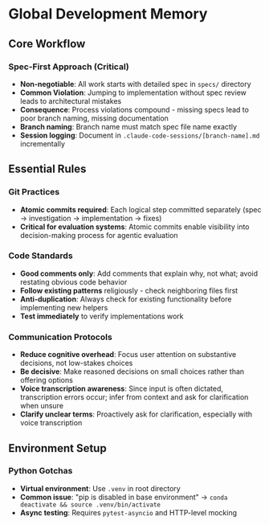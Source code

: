 # Global Development Memory

## Core Workflow

### Spec-First Approach (Critical)

- **Non-negotiable**: All work starts with detailed spec in `specs/` directory
- **Common Violation**: Jumping to implementation without spec review leads to architectural mistakes
- **Consequence**: Process violations compound - missing specs lead to poor branch naming, missing documentation
- **Branch naming**: Branch name must match spec file name exactly
- **Session logging**: Document in `.claude-code-sessions/[branch-name].md` incrementally

## Essential Rules

### Git Practices

- **Atomic commits required**: Each logical step committed separately (spec → investigation → implementation → fixes)
- **Critical for evaluation systems**: Atomic commits enable visibility into decision-making process for agentic evaluation

### Code Standards

- **Good comments only**: Add comments that explain why, not what; avoid restating obvious code behavior
- **Follow existing patterns** religiously - check neighboring files first
- **Anti-duplication**: Always check for existing functionality before implementing new helpers
- **Test immediately** to verify implementations work

### Communication Protocols

- **Reduce cognitive overhead**: Focus user attention on substantive decisions, not low-stakes choices
- **Be decisive**: Make reasoned decisions on small choices rather than offering options
- **Voice transcription awareness**: Since input is often dictated, transcription errors occur; infer from context and ask for clarification when unsure
- **Clarify unclear terms**: Proactively ask for clarification, especially with voice transcription

## Environment Setup

### Python Gotchas

- **Virtual environment**: Use `.venv` in root directory
- **Common issue**: "pip is disabled in base environment" → `conda deactivate && source .venv/bin/activate`
- **Async testing**: Requires `pytest-asyncio` and HTTP-level mocking
